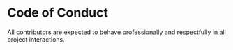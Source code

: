 # Code of Conduct
All contributors are expected to behave professionally and respectfully in all project interactions.


